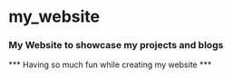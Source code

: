 # my_website
### My Website to showcase my projects and blogs


*** Having so much fun while creating my website ***


